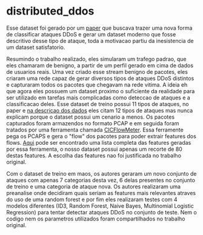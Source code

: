 # distributed_ddos


Esse dataset foi gerado por um [paper](https://ieeexplore.ieee.org/document/8888419) que buscava trazer uma nova forma de classificar ataques DDoS e gerar um dataset moderno que fosse descritivo desse tipo de ataque, toda a motivacao partiu da inesistencia de um dataset satisfatorio. 

Resumindo o trabalho realizado, eles simularam um trafego padrao, que eles chamaram de benigno, a partir de um perfil gerado em cima de dados de usuarios reais. Uma vez criado esse stream benigno de pacotes, eles criaram uma rede capaz de gerar diversos tipos de ataques DDoS distintos e capturaram todos os pacotes que chegavam na rede vitima. A ideia eh que agora eles possuem um dataset proximo o suficiente da realidade para ser utilizado em tarefas mais complicadas como deteccao de ataques e a classificacao deles. Esse dataset de treino possui 11 tipos de ataques, no paper e [na descricao dos dados](https://www.unb.ca/cic/datasets/ddos-2019.html) eles citam 12 tipos de ataques mas nunca explicam porque o dataset possui um cenario a menos. 
Os pacotes capturados foram armazendos no formato PCAP e em seguida foram tratados por uma ferramenta chamada [CICFlowMeter](https://github.com/ahlashkari/CICFlowMeter). Essa ferramente pega os PCAPS e gera o "flow" dos pacotes para poder extrair features dos flows. [Aqui](https://github.com/ahlashkari/CICFlowMeter/blob/master/ReadMe.txt) pode ser encontrado uma lista completa das features geradas por essa ferramenta, o nosso dataset possui apenas um recorte de 80 destas features. A escolha das features nao foi justificada no trabalho original.

Com o dataset de treino em maos, os autores geraram um novo conjunto de ataques com apenas 7 categorias desta vez, 6 delas presentes no conjunto de treino e uma categoria de ataque nova. Os autores realizaram uma preanalise onde decidiram quais seriam as features mais relevantes atraves do uso de uma random forest e por fim eles realizaram testes com 4 modelos diferentes (ID3, Random Forest, Naive Bayes, Multinomial Logistic Regression) para tentar detectar ataques DDoS no conjunto de teste. Nem o codigo nem os parametros utilizados foram compartilhados no trabalho original.
